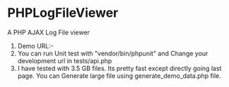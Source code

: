 # PHPLogFileViewer
A PHP AJAX Log File viewer

1. Demo URL:- 
2. You can run Unit test with "vendor/bin/phpunit" and Change your development url in tests/api.php
3. I have tested with 3.5 GB files. Its pretty fast except directly going last page. You can Generate large file using generate_demo_data.php file.



